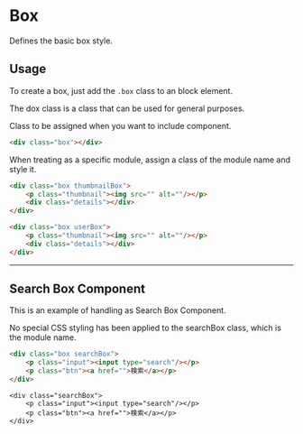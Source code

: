 # Box

<p class="uk-text-lead">Defines the basic box style.</p>

## Usage

To create a box, just add the `.box` class to an block element.

The dox class is a class that can be used for general purposes.

Class to be assigned when you want to include component.


```html
<div class="box"></div>
```


When treating as a specific module, assign a class of the module name and style it.


```html
<div class="box thumbnailBox">
    <p class="thumbnail"><img src="" alt=""/></p>
    <div class="details"></div>
</div>

<div class="box userBox">
    <p class="thumbnail"><img src="" alt=""/></p>
    <div class="details"></div>
</div>
```

***

## Search Box Component

This is an example of handling as Search Box Component.

No special CSS styling has been applied to the searchBox class, which is the module name.

```html
<div class="box searchBox">
    <p class="input"><input type="search"/></p>
    <p class="btn"><a href="">検索</a></p>
</div>
```

```example
<div class="searchBox">
    <p class="input"><input type="search"/></p>
    <p class="btn"><a href="">検索</a></p>
</div>
```
